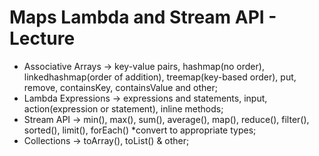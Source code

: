 # Maps Lambda and Stream API - Lecture 

* Associative Arrays -> key-value pairs, hashmap(no order), linkedhashmap(order of addition), treemap(key-based order), put, remove, containsKey, containsValue and other;
* Lambda Expressions -> expressions and statements, input, action(expression or statement), inline methods;
* Stream API ->  min(), max(), sum(), average(), map(), reduce(), filter(), sorted(), limit(), forEach() *convert to appropriate types;
* Collections -> toArray(), toList() & other;
